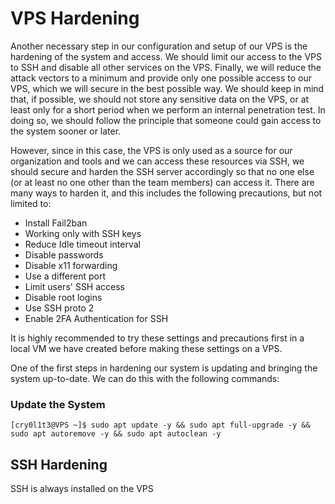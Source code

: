 # VPS Hardening

Another necessary step in our configuration and setup of our VPS is the hardening of the system and access. We should limit our access to the VPS to SSH and disable all other services on the VPS. Finally, we will reduce the attack vectors to a minimum and provide only one possible access to our VPS, which we will secure in the best possible way. We should keep in mind that, if possible, we should not store any sensitive data on the VPS, or at least only for a short period when we perform an internal penetration test. In doing so, we should follow the principle that someone could gain access to the system sooner or later.

However, since in this case, the VPS is only used as a source for our organization and tools and we can access these resources via SSH, we should secure and harden the SSH server accordingly so that no one else (or at least no one other than the team members) can access it. There are many ways to harden it, and this includes the following precautions, but not limited to:


- Install Fail2ban
- Working only with SSH keys
- Reduce Idle timeout interval
- Disable passwords
- Disable x11 forwarding
- Use a different port
- Limit users' SSH access
- Disable root logins
- Use SSH proto 2
- Enable 2FA Authentication for SSH


It is highly recommended to try these settings and precautions first in a local VM we have created before making these settings on a VPS.

One of the first steps in hardening our system is updating and bringing the system up-to-date. We can do this with the following commands:

### Update the System

```
[cry0l1t3@VPS ~]$ sudo apt update -y && sudo apt full-upgrade -y && sudo apt autoremove -y && sudo apt autoclean -y
```

## SSH Hardening

SSH is always installed on the VPS










